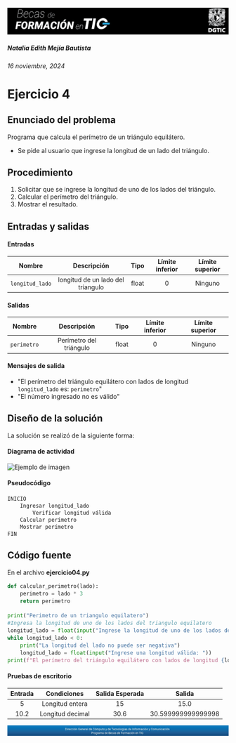 ![headerDGTIC](/Imagenes/headerDGTIC.png)

##### Natalia Edith Mejía Bautista 
###### 16 noviembre, 2024

# Ejercicio 4

## Enunciado del problema
Programa que calcula el perímetro de un triángulo equilátero.
- Se pide al usuario que ingrese la longitud de un lado del triángulo.

## Procedimiento 
1. Solicitar que se ingrese la longitud de uno de los lados del triángulo.
2. Calcular el perímetro del triángulo.
3. Mostrar el resultado.


## Entradas y salidas
#### Entradas
| Nombre  | Descripción  | Tipo | Límite inferior | Límite superior |
|:-------------:|:---------------:| :-------------:|:---------:|:---------:|
| `longitud_lado` | longitud de un lado del triangulo | float | 0 | Ninguno  |

#### Salidas
| Nombre  | Descripción  | Tipo | Límite inferior | Límite superior |
|:-------------:|:---------------:| :-------------:|:---------:|:---------:|
| `perimetro` | Perímetro del triángulo | float | 0 | Ninguno |

#### Mensajes de salida
- "El perímetro del triángulo equilátero con lados de longitud `longitud_lado` es: `perimetro`"
- "El número ingresado no es válido"

## Diseño de la solución 
La solución se realizó de la siguiente forma:
#### Diagrama de actividad
![Ejemplo de imagen](https://ejemplo.com/imagen.png)


#### Pseudocódigo
```plaintext
INICIO
    Ingresar longitud_lado
        Verificar longitud válida
    Calcular perímetro
    Mostrar perímetro
FIN
```

## Código fuente
En el archivo **ejercicio04.py**
```python
def calcular_perimetro(lado):
    perimetro = lado * 3
    return perimetro

print("Perimetro de un triangulo equilatero")
#Ingresa la longitud de uno de los lados del triangulo equilatero
longitud_lado = float(input("Ingrese la longitud de uno de los lados del triangulo equilatero: "))
while longitud_lado < 0:
    print("La longitud del lado no puede ser negativa")
    longitud_lado = float(input("Ingrese una longitud válida: "))
print(f"El perímetro del triángulo equilátero con lados de longitud {longitud_lado} es:", calcular_perimetro(longitud_lado))
```

#### Pruebas de escritorio
| Entrada |Condiciones | Salida Esperada | Salida |
|:-------------:|:---------------:| :-------------:|:-------------:|
| 5 | Longitud entera | 15 | 15.0 |
| 10.2 | Longitud decimal | 30.6 | 30.599999999999998 |


![footerDGTIC](/Imagenes/footerDGTIC.png)
